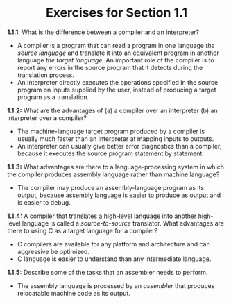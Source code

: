 <h1 align="center">Exercises for Section 1.1</h1>

**1.1.1:** What is the difference between a compiler and an interpreter?

* A compiler is a program that can read a program in one language _the source language_ and translate it into an equivalent program in another language _the target language_. An important role of the compiler is to report any errors in the source program that it detects during the translation process.
* An Interpreter directly executes the operations specified in the source program on inputs supplied by the user, instead of producing a target program as a translation.

**1.1.2:** What are the advantages of (a) a compiler over an interpreter (b) an interpreter over a compiler?

* The machine-language target program produced by a compiler is usually much faster than an interpreter at mapping inputs to outputs. 
* An interpreter can usually give better error diagnostics than a compiler, because it executes the source program statement by statement.

**1.1.3:** What advantages are there to a language-processing system in which the compiler produces assembly language rather than machine language?

* The compiler may produce an assembly-language program as its output, because assembly language is easier to produce as output and is easier to debug.

**1.1.4:** A compiler that translates a high-level language into another high-level language is called a _source-to-source_ translator. What advantages are there to using C as a target language for a compiler?

* C compilers are available for any platform and architecture and can aggressive be optimized.
* C language is easier to understand than any intermediate language.

**1.1.5:** Describe some of the tasks that an assembler needs to perform.

* The assembly language is processed by an _assembler_ that produces relocatable machine code as its output.
